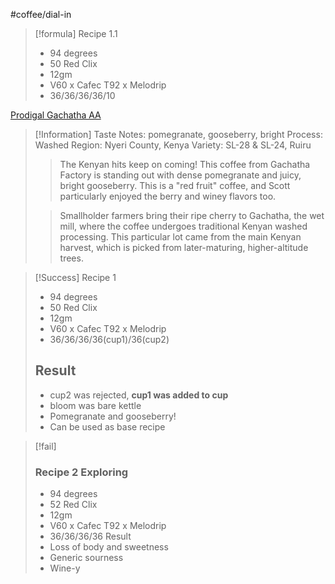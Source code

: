 #coffee/dial-in 

> [!formula] Recipe 1.1
> - 94 degrees
> - 50 Red Clix
> - 12gm
> - V60 x Cafec T92 x Melodrip
> - 36/36/36/36/10

[Prodigal Gachatha AA](https://getprodigal.com/products/gachatha-aa-kenya)

> [!Information]
> Taste Notes: pomegranate, gooseberry, bright
> Process: Washed
> Region: Nyeri County, Kenya
> Variety: SL-28 & SL-24, Ruiru
> 
> > The Kenyan hits keep on coming! This coffee from Gachatha Factory is standing out with dense pomegranate and juicy, bright gooseberry. This is a "red fruit" coffee, and Scott particularly enjoyed the berry and winey flavors too.  
> 
> > Smallholder farmers bring their ripe cherry to Gachatha, the wet mill, where the coffee undergoes traditional Kenyan washed processing. This particular lot came from the main Kenyan harvest, which is picked from later-maturing, higher-altitude trees.  
> 

> [!Success] Recipe 1
> - 94 degrees
> - 50 Red Clix
> - 12gm
> - V60 x Cafec T92 x Melodrip
> - 36/36/36/36(cup1)/36(cup2)
> ## Result
> - cup2 was rejected, **cup1 was added to cup**
> - bloom was bare kettle
> - Pomegranate and gooseberry!
> - Can be used as base recipe

> [!fail]  
> ### Recipe 2 Exploring
> - 94 degrees
> - 52 Red Clix
> - 12gm
> - V60 x Cafec T92 x Melodrip
> - 36/36/36/36
> Result
> - Loss of body and sweetness
> - Generic sourness
> - Wine-y

